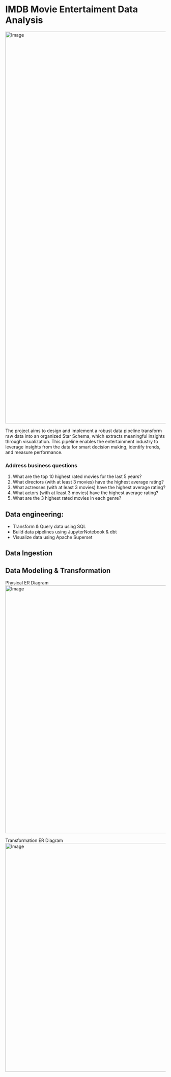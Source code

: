 # IMDB Movie Entertaiment Data Analysis
<img width="1232" alt="Image" src="https://github.com/user-attachments/assets/e98da426-7099-4e31-aabc-19c0fdd551b7" />

The project aims to design and implement a robust data pipeline  transform raw data into an organized Star Schema, which extracts meaningful insights through visualization. This pipeline enables the entertainment industry to leverage insights from the data for smart decision making, identify trends, and measure performance.

### Address business questions
1. What are the top 10 highest rated movies for the last 5 years?
2. What directors (with at least 3 movies) have the highest average rating?
3. What actresses (with at least 3 movies) have the highest average rating?
4. What actors (with at least 3 movies) have the highest average rating?
5. What are the 3 highest rated movies in each genre?


## Data engineering:
- Transform & Query data using SQL
- Build data pipelines using JupyterNotebook & dbt
- Visualize data using Apache Superset

## Data Ingestion


## Data Modeling & Transformation
Physical ER Diagram
<img width="779" alt="Image" src="https://github.com/user-attachments/assets/021770e2-b2fd-474c-ae53-b74fdca8980d" />

Transformation ER Diagram
<img width="719" alt="Image" src="https://github.com/user-attachments/assets/fce7ac04-cbaa-4b13-9feb-f2055151332d" />

